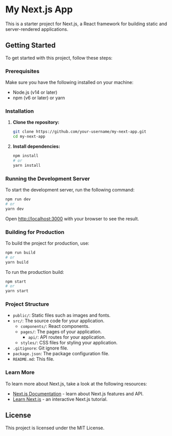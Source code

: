 
# My Next.js App

This is a starter project for Next.js, a React framework for building static and server-rendered applications.

## Getting Started

To get started with this project, follow these steps:

### Prerequisites

Make sure you have the following installed on your machine:

- Node.js (v14 or later)
- npm (v6 or later) or yarn

### Installation

1. **Clone the repository:**
   ```bash
   git clone https://github.com/your-username/my-next-app.git
   cd my-next-app
   ```

2. **Install dependencies:**
   ```bash
   npm install
   # or
   yarn install
   ```

### Running the Development Server

To start the development server, run the following command:
```bash
npm run dev
# or
yarn dev
```

Open [http://localhost:3000](http://localhost:3000) with your browser to see the result.

### Building for Production

To build the project for production, use:
```bash
npm run build
# or
yarn build
```

To run the production build:
```bash
npm start
# or
yarn start
```

### Project Structure

- `public/`: Static files such as images and fonts.
- `src/`: The source code for your application.
  - `components/`: React components.
  - `pages/`: The pages of your application.
    - `api/`: API routes for your application.
  - `styles/`: CSS files for styling your application.
- `.gitignore`: Git ignore file.
- `package.json`: The package configuration file.
- `README.md`: This file.

### Learn More

To learn more about Next.js, take a look at the following resources:

- [Next.js Documentation](https://nextjs.org/docs) - learn about Next.js features and API.
- [Learn Next.js](https://nextjs.org/learn) - an interactive Next.js tutorial.

## License

This project is licensed under the MIT License.
